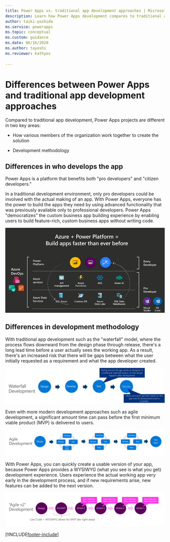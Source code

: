 ```yaml
---
title: Power Apps vs. traditional app development approaches | Microsoft Docs
description: Learn how Power Apps development compares to traditional app development in two key areas - how team members collaborate and the development process methodology
author: taiki-yoshida
ms.service: powerapps
ms.topic: conceptual
ms.custom: guidance
ms.date: 06/16/2020
ms.author: tayoshi
ms.reviewer: kathyos

---
```


# Differences between Power Apps and traditional app development approaches

Compared to traditional app development, Power Apps projects are different in
two key areas:

- How various members of the organization work together to create the solution

- Development methodology

## Differences in who develops the app

Power Apps is a platform that benefits both "pro developers" and "citizen
developers."

In a traditional development environment, only pro developers could be involved with the
actual making of an app. With Power Apps, everyone has the power to build
the apps they need by using advanced functionality that was previously available only to
professional developers. Power Apps "democratizes" the custom business app
building experience by enabling users to build feature-rich, custom business
apps without writing code.

![Microsoft Power Platform and Azure ecosystem.](media/ecosystem.png "Microsoft Power Platform and Azure ecosystem")

## Differences in development methodology

With traditional app development such as the "waterfall" model, where the process flows downward from the design phase through release, there's a long lead time
before a user actually sees the working app. As a result, there's an increased risk
that there will be gaps between what the user initially requested as a requirement and what
the app developer created.

![Waterfall development: Design, develop, test, and release.](media/waterfall.png "Waterfall development: Design, develop, test, and release")

Even with more modern development approaches such as agile development,
a significant amount time can pass before the first minimum viable product (MVP) is
delivered to users.

![Agile development: Design, iterate several times, then release the first MVP.](media/agile.png "Agile development: Design, iterate several times, then release the first MVP]")

With Power Apps, you can quickly create a usable version of your app, because
Power Apps provides a WYSIWYG (what you see is what you get) development
experience. Users experience the actual working app very early in the
development process, and if new requirements arise, new features can be added to
the next version.

![Power Apps development: Low code plus WYSIWYG allows for an MVP to be developed right away.](media/power-apps-development.png "Power Apps development: Low code plus WYSIWYG allows for an MVP to be developed right away")


[!INCLUDE[footer-include](../../includes/footer-banner.md)]